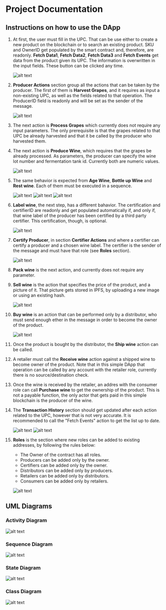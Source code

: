 # Project Documentation

## Instructions on how to use the DApp

1. At first, the user must fill in the UPC. That can be use either to create a new product on the blockchain or to search an existing product. SKU and OwnerID get populated by the smart contract and, therefore, are readonly. **Fetch Data1**, **Fetch Data2**, **Fetch Data3** and **Fetch Events** get data from the product given its UPC. The information is overwritten in the input fields. These button can be clicked any time.

   ![alt text](https://github.com/pahique/winesupplychain/blob/master/docs/screenshots/1.overview.png "Overview")

1. **Producer Actions** section group all the actions that can be taken by the producer. The first of them is **Harvest Grapes**, and it requires as input a non-existing UPC, as well as the fields related to that operation. The ProducerID field is readonly and will be set as the sender of the message.

   ![alt text](https://github.com/pahique/winesupplychain/blob/master/docs/screenshots/2.harvest-grapes.png "Harvest grapes")

1. The next action is **Process Grapes** which currently does not require any input parameters. The only prerequisite is that the grapes related to that UPC be already harvested and that it be called by the producer who harvested them.

1. The next action is **Produce Wine**, which requires that the grapes be already processed. As parameters, the producer can specify the wine lot number and fermentation tank id. Currently both are numeric values.

   ![alt text](https://github.com/pahique/winesupplychain/blob/master/docs/screenshots/4.produce-wine.png "Produce wine")

1. The same behavior is expected from **Age Wine**, **Bottle up Wine** and **Rest wine**. Each of them must be executed in a sequence.

   ![alt text](https://github.com/pahique/winesupplychain/blob/master/docs/screenshots/5.age-wine.png "Age wine")
   ![alt text](https://github.com/pahique/winesupplychain/blob/master/docs/screenshots/6.bottleup-wine.png "Bottle up wine")
   ![alt text](https://github.com/pahique/winesupplychain/blob/master/docs/screenshots/7.rest-wine.png "Rest wine")

1. **Label wine**, the next step, has a different bahavior. The certification and certifierID are readonly and get populated automatically if, and only if, that wine label of the producer has been certified by a third party certifier. This certification, though, is optional. 

   ![alt text](https://github.com/pahique/winesupplychain/blob/master/docs/screenshots/9.wine-labeled.png "Label wine")

1. **Certify Producer**, in section **Certifier Actions** and where a certifier can certify a producer and a chosen wine label. The certifier is the sender of the message and must have that role (see **Roles** section).

   ![alt text](https://github.com/pahique/winesupplychain/blob/master/docs/screenshots/8.certify-producer.png "Certify producer")

1. **Pack wine** is the next action, and currently does not require any parameter.

1. **Sell wine** is the action that specifies the price of the product, and a picture of it. That picture gets stored in IPFS, by uploading a new image or using an existing hash.

   ![alt text](https://github.com/pahique/winesupplychain/blob/master/docs/screenshots/10.sell-wine.png "Sell wine")

1. **Buy wine** is an action that can be performed only by a distributor, who must send enough ether in the message in order to become the owner of the product. 

   ![alt text](https://github.com/pahique/winesupplychain/blob/master/docs/screenshots/11.buy-ship-receive-purchase-wine.png "Buy, Ship, Receive and Purchase wine")

1. Once the product is bought by the distributor, the **Ship wine** action can be called.

1. A retailer must call the **Receive wine** action against a shipped wine to become owner of the product. Note that in this simple DApp that operation can be called by any account with the retailer role, currently there is no source/destination check.

1. Once the wine is received by the retailer, an addres with the consumer role can call **Purchase wine** to get the ownership of the product. This is not a payable function, the only actor that gets paid in this simple blockchain is the producer of the wine.

1. The **Transaction History** section should get updated after each action related to the UPC, however that is not very accurate. It is recommended to call the "Fetch Events" action to get the list up to date.

   ![alt text](https://github.com/pahique/winesupplychain/blob/master/docs/screenshots/12.fetch-events.png "Fetch events")
   ![alt text](https://github.com/pahique/winesupplychain/blob/master/docs/screenshots/13.transaction-history.png "Transaction History")

1. **Roles** is the section where new roles can be added to existing addresses, by following the rules below:

    * The Owner of the contract has all roles.
    * Producers can be added only by the owner.
    * Certifiers can be added only by the owner.
    * Distributors can be added only by producers.
    * Retailers can be added only by distributors.
    * Consumers can be added only by retailers. 

   ![alt text](https://github.com/pahique/winesupplychain/blob/master/docs/screenshots/14.add-roles.png "Add roles")


## UML Diagrams

### Activity Diagram

   ![alt text](https://github.com/pahique/winesupplychain/blob/master/docs/uml-diagrams/ActivityDiagram.png "Activity Diagram")

### Sequence Diagram

   ![alt text](https://github.com/pahique/winesupplychain/blob/master/docs/uml-diagrams/SequenceDiagram.png "Sequence Diagram")
   
### State Diagram

   ![alt text](https://github.com/pahique/winesupplychain/blob/master/docs/uml-diagrams/StateDiagram.png "State Diagram")

### Class Diagram

   ![alt text](https://github.com/pahique/winesupplychain/blob/master/docs/uml-diagrams/ClassDiagram.png "Class Diagram")



